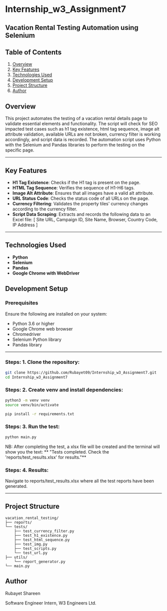 # Internship_w3_Assignment7


## Vacation Rental Testing Automation using Selenium

## Table of Contents 
1. [Overview](#overview) 
2. [Key Features](#key-features) 
3.  [Technologies Used](#technologies-used) 
5. [Development Setup](#development-setup) 
6. [Project Structure](#project-structure) 
7. [Author](#author)


## Overview
This project automates the testing of a vacation rental details page to validate essential elements and functionality. The script will check for SEO impacted test cases such as h1 tag existence, html tag sequence, image alt attribute validation, available URLs are not broken, currency filter is working accordingly, and script data is recorded. The automation script uses Python with the Selenium and Pandas libraries to perform the testing on the specific page.

--- 
## Key Features 
- **H1 Tag Existence**: Checks if the H1 tag is present on the page.
- **HTML Tag Sequence**: Verifies the sequence of H1-H6 tags.
 - **Image Alt Attribute**: Ensures that all images have a valid alt attribute.
- **URL Status Code**: Checks the status code of all URLs on the page.
 - **Currency Filtering**: Validates the property tiles' currency changes according to the currency filter.
 - **Script Data Scraping**: Extracts and records the following data to an Excel file: [ Site URL, Campaign ID, Site Name, Browser, Country Code, IP Address ]
---

## Technologies Used

-   **Python**
-   **Selenium**
-   **Pandas**
-   **Google Chrome with WebDriver**


## Development Setup

### Prerequisites

Ensure the following are installed on your system:

- Python 3.6 or higher
- Google Chrome web browser
- Chromedriver
- Selenium Python library
- Pandas library
---

### Steps: 1. Clone the repository:
 ```bash 
git clone https://github.com/Rubayet09/Internship_w3_Assignment7.git 
cd Internship_w3_Assignment7
 ```

### Steps: 2. Create venv and install dependencies:
 ```bash 
python3 -m venv venv 
source venv/bin/activate

pip install -r requirements.txt

 ```

### Steps: 3. Run the test:
 ```bash 
python main.py
 ```

NB: After completing the test, a xlsx file will be created and the terminal will show you the text: 
** "Tests completed. Check the 'reports/test_results.xlsx' for results."**
 
### Steps: 4. Results:
Navigate to reports/test_results.xlsx where all the test reports have been generated.

--- 

## Project Structure
```
vacation_rental_testing/
├── reports/
└── tests/
    ├── test_currency_filter.py
    ├── test_h1_existence.py
    ├── test_html_sequence.py
    ├── test_img.py
    ├── test_scripts.py
    └── test_url.py
├── utils/
    └── report_generator.py
└── main.py
```



## Author
Rubayet Shareen

Software Engineer Intern, 
W3 Engineers Ltd.
